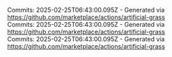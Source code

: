 Commits: 2025-02-25T06:43:00.095Z - Generated via https://github.com/marketplace/actions/artificial-grass
<br>
Commits: 2025-02-25T06:43:00.095Z - Generated via https://github.com/marketplace/actions/artificial-grass
<br>
Commits: 2025-02-25T06:43:00.095Z - Generated via https://github.com/marketplace/actions/artificial-grass
<br>

